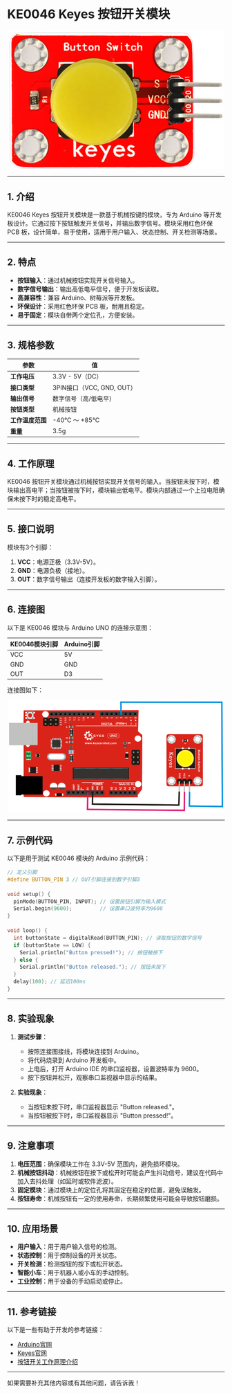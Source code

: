 # KE0046 Keyes 按钮开关模块

![image-20250312160548181](media/image-20250312160548181.png)

---

## **1. 介绍**

KE0046 Keyes 按钮开关模块是一款基于机械按键的模块，专为 Arduino 等开发板设计。它通过按下按钮触发开关信号，并输出数字信号。模块采用红色环保 PCB 板，设计简单，易于使用，适用于用户输入、状态控制、开关检测等场景。

---

## **2. 特点**

- **按钮输入**：通过机械按钮实现开关信号输入。
- **数字信号输出**：输出高低电平信号，便于开发板读取。
- **高兼容性**：兼容 Arduino、树莓派等开发板。
- **环保设计**：采用红色环保 PCB 板，耐用且稳定。
- **易于固定**：模块自带两个定位孔，方便安装。

---

## **3. 规格参数**

| 参数            | 值                     |
|-----------------|------------------------|
| **工作电压**    | 3.3V - 5V（DC）        |
| **接口类型**    | 3PIN接口（VCC, GND, OUT） |
| **输出信号**    | 数字信号（高/低电平）  |
| **按钮类型**    | 机械按钮               |
| **工作温度范围**| -40℃ ～ +85℃          |
| **重量**        | 3.5g                   |

---

## **4. 工作原理**

KE0046 按钮开关模块通过机械按钮实现开关信号的输入。当按钮未按下时，模块输出高电平；当按钮被按下时，模块输出低电平。模块内部通过一个上拉电阻确保未按下时的稳定高电平。

---

## **5. 接口说明**

模块有3个引脚：
1. **VCC**：电源正极（3.3V-5V）。
2. **GND**：电源负极（接地）。
3. **OUT**：数字信号输出（连接开发板的数字输入引脚）。

---

## **6. 连接图**

以下是 KE0046 模块与 Arduino UNO 的连接示意图：

| KE0046模块引脚 | Arduino引脚 |
| -------------- | ----------- |
| VCC            | 5V          |
| GND            | GND         |
| OUT            | D3          |

连接图如下：

![image-20250312160605334](media/image-20250312160605334.png)

---

## **7. 示例代码**

以下是用于测试 KE0046 模块的 Arduino 示例代码：

```cpp
// 定义引脚
#define BUTTON_PIN 3 // OUT引脚连接到数字引脚3

void setup() {
  pinMode(BUTTON_PIN, INPUT); // 设置按钮引脚为输入模式
  Serial.begin(9600);         // 设置串口波特率为9600
}

void loop() {
  int buttonState = digitalRead(BUTTON_PIN); // 读取按钮的数字信号
  if (buttonState == LOW) {
    Serial.println("Button pressed!"); // 按钮被按下
  } else {
    Serial.println("Button released."); // 按钮未按下
  }
  delay(100); // 延迟100ms
}
```

---

## **8. 实验现象**

1. **测试步骤**：
   - 按照连接图接线，将模块连接到 Arduino。
   - 将代码烧录到 Arduino 开发板中。
   - 上电后，打开 Arduino IDE 的串口监视器，设置波特率为 9600。
   - 按下按钮并松开，观察串口监视器中显示的结果。

2. **实验现象**：
   - 当按钮未按下时，串口监视器显示 "Button released."。
   - 当按钮被按下时，串口监视器显示 "Button pressed!"。

---

## **9. 注意事项**

1. **电压范围**：确保模块工作在 3.3V-5V 范围内，避免损坏模块。
2. **机械按钮抖动**：机械按钮在按下或松开时可能会产生抖动信号，建议在代码中加入去抖处理（如延时或软件滤波）。
3. **固定模块**：通过模块上的定位孔将其固定在稳定的位置，避免误触发。
4. **按钮寿命**：机械按钮有一定的使用寿命，长期频繁使用可能会导致按钮磨损。

---

## **10. 应用场景**

- **用户输入**：用于用户输入信号的检测。
- **状态控制**：用于控制设备的开关状态。
- **开关检测**：检测按钮的按下或松开状态。
- **智能小车**：用于机器人或小车的手动控制。
- **工业控制**：用于设备的手动启动或停止。

---

## **11. 参考链接**

以下是一些有助于开发的参考链接：
- [Arduino官网](https://www.arduino.cc/)
- [Keyes官网](http://www.keyes-robot.com/)
- [按钮开关工作原理介绍](https://en.wikipedia.org/wiki/Switch)

---

如果需要补充其他内容或有其他问题，请告诉我！
